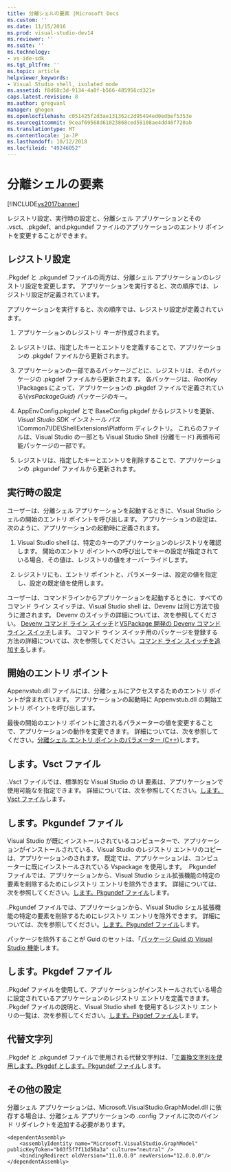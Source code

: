 ```yaml
---
title: 分離シェルの要素 |Microsoft Docs
ms.custom: ''
ms.date: 11/15/2016
ms.prod: visual-studio-dev14
ms.reviewer: ''
ms.suite: ''
ms.technology:
- vs-ide-sdk
ms.tgt_pltfrm: ''
ms.topic: article
helpviewer_keywords:
- Visual Studio shell, isolated mode
ms.assetid: f8d68c3d-9134-4a8f-b566-485956cd321e
caps.latest.revision: 8
ms.author: gregvanl
manager: ghogen
ms.openlocfilehash: c051425f2d3ae131362c2d95494ed0edbef5353e
ms.sourcegitcommit: 9ceaf69568d61023868ced59108ae4dd46f720ab
ms.translationtype: MT
ms.contentlocale: ja-JP
ms.lasthandoff: 10/12/2018
ms.locfileid: "49246052"
---
```

# <a name="elements-of-the-isolated-shell"></a>分離シェルの要素
[!INCLUDE[vs2017banner](../includes/vs2017banner.md)]

レジストリ設定、実行時の設定と、分離シェル アプリケーションとその .vsct、.pkgdef、and.pkgundef ファイルのアプリケーションのエントリ ポイントを変更することができます。  
  
## <a name="registry-settings"></a>レジストリ設定  
 .Pkgdef と .pkgundef ファイルの両方は、分離シェル アプリケーションのレジストリ設定を変更します。 アプリケーションを実行すると、次の順序では、レジストリ設定が定義されています。  
  
 アプリケーションを実行すると、次の順序では、レジストリ設定が定義されています。  
  
1.  アプリケーションのレジストリ キーが作成されます。  
  
2.  レジストリは、指定したキーとエントリを定義することで、アプリケーションの .pkgdef ファイルから更新されます。  
  
3.  アプリケーションの一部であるパッケージごとに、レジストリは、そのパッケージの .pkgdef ファイルから更新されます。 各パッケージは、$RootKey$ \Packages によって、アプリケーションの .pkgdef ファイルで定義されている\\{*vsPackageGuid*} パッケージのキー。  
  
4.  AppEnvConfig.pkgdef とで BaseConfig.pkgdef からレジストリを更新、 *Visual Studio SDK インストール パス*\Common7\IDE\ShellExtensions\Platform ディレクトリ。 これらのファイルは、Visual Studio の一部とも Visual Studio Shell (分離モード) 再頒布可能パッケージの一部です。  
  
5.  レジストリは、指定したキーとエントリを削除することで、アプリケーションの .pkgundef ファイルから更新されます。  
  
## <a name="run-time-settings"></a>実行時の設定  
 ユーザーは、分離シェル アプリケーションを起動するときに、Visual Studio シェルの開始のエントリ ポイントを呼び出します。 アプリケーションの設定は、次のように、アプリケーションの起動時に定義されます。  
  
1.  Visual Studio shell は、特定のキーのアプリケーションのレジストリを確認します。 開始のエントリ ポイントへの呼び出しでキーの設定が指定されている場合、その値は、レジストリの値をオーバーライドします。  
  
2.  レジストリにも、エントリ ポイントと、パラメーターは、設定の値を指定し、設定の既定値を使用します。  
  
 ユーザーは、コマンドラインからアプリケーションを起動するときに、すべてのコマンド ライン スイッチは、Visual Studio shell は、Devenv は同じ方法で扱うに渡されます。 Devenv のスイッチの詳細については、次を参照してください。 [Devenv コマンド ライン スイッチ](../ide/reference/devenv-command-line-switches.md)と[VSPackage 開発の Devenv コマンド ライン スイッチ](../extensibility/devenv-command-line-switches-for-vspackage-development.md)します。 コマンド ライン スイッチ用のパッケージを登録する方法の詳細については、次を参照してください。[コマンド ライン スイッチを追加する](../extensibility/adding-command-line-switches.md)します。  
  
## <a name="the-start-entry-point"></a>開始のエントリ ポイント  
 Appenvstub.dll ファイルには、分離シェルにアクセスするためのエントリ ポイントが含まれています。 アプリケーションの起動時に Appenvstub.dll の開始エントリ ポイントを呼び出します。  
  
 最後の開始のエントリ ポイントに渡されるパラメーターの値を変更することで、アプリケーションの動作を変更できます。 詳細については、次を参照してください。[分離シェル エントリ ポイントのパラメーター (C++)](../extensibility/isolated-shell-entry-point-parameters-cpp.md)します。  
  
## <a name="the-vsct-file"></a>します。Vsct ファイル  
 .Vsct ファイルでは、標準的な Visual Studio の UI 要素は、アプリケーションで使用可能なを指定できます。 詳細については、次を参照してください。[します。Vsct ファイル](../extensibility/modifying-the-isolated-shell-by-using-the-dot-vsct-file.md)します。  
  
## <a name="the-pkgundef-file"></a>します。Pkgundef ファイル  
 Visual Studio が既にインストールされているコンピューターで、アプリケーションがインストールされている、Visual Studio のレジストリ エントリのコピーは、アプリケーションのされます。 既定では、アプリケーションは、コンピューターに既にインストールされている Vspackage を使用します。 .Pkgundef ファイルでは、アプリケーションから、Visual Studio シェル拡張機能の特定の要素を削除するためにレジストリ エントリを除外できます。 詳細については、次を参照してください。[します。Pkgundef ファイル](../extensibility/modifying-the-isolated-shell-by-using-the-dot-pkgundef-file.md)します。  
  
 .Pkgundef ファイルでは、アプリケーションから、Visual Studio シェル拡張機能の特定の要素を削除するためにレジストリ エントリを除外できます。 詳細については、次を参照してください。[します。Pkgundef ファイル](../extensibility/modifying-the-isolated-shell-by-using-the-dot-pkgundef-file.md)します。  
  
 パッケージを除外することが Guid のセットは、「[パッケージ Guid の Visual Studio 機能](../extensibility/package-guids-of-visual-studio-features.md)します。  
  
## <a name="the-pkgdef-file"></a>します。Pkgdef ファイル  
 .Pkgdef ファイルを使用して、アプリケーションがインストールされている場合に設定されているアプリケーションのレジストリ エントリを定義できます。 .Pkgdef ファイルの説明と、Visual Studio shell を使用するレジストリ エントリの一覧は、次を参照してください。[します。Pkgdef ファイル](../extensibility/modifying-the-isolated-shell-by-using-the-dot-pkgdef-file.md)します。  
  
## <a name="substitution-strings"></a>代替文字列  
 .Pkgdef と .pkgundef ファイルで使用される代替文字列は、「[で置換文字列を使用します。Pkgdef とします。Pkgundef ファイル](../extensibility/substitution-strings-used-in-dot-pkgdef-and-dot-pkgundef-files.md)します。  
  
## <a name="other-settings"></a>その他の設定  
 分離シェル アプリケーションは、Microsoft.VisualStudio.GraphModel.dll に依存する場合は、分離シェル アプリケーションの .config ファイルに次のバインド リダイレクトを追加する必要があります。  
  
```  
<dependentAssembly>  
    <assemblyIdentity name="Microsoft.VisualStudio.GraphModel" publicKeyToken="b03f5f7f11d50a3a" culture="neutral" />  
    <bindingRedirect oldVersion="11.0.0.0" newVersion="12.0.0.0"/>  
</dependentAssembly>  
  
```

